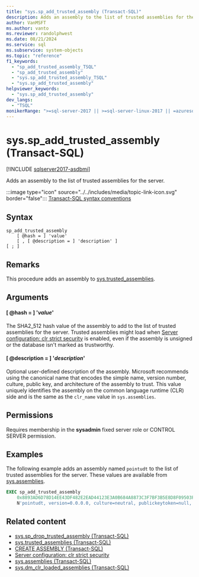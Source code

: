 ```yaml
---
title: "sys.sp_add_trusted_assembly (Transact-SQL)"
description: Adds an assembly to the list of trusted assemblies for the server.
author: VanMSFT
ms.author: vanto
ms.reviewer: randolphwest
ms.date: 08/21/2024
ms.service: sql
ms.subservice: system-objects
ms.topic: "reference"
f1_keywords:
  - "sp_add_trusted_assembly_TSQL"
  - "sp_add_trusted_assembly"
  - "sys.sp_add_trusted_assembly_TSQL"
  - "sys.sp_add_trusted_assembly"
helpviewer_keywords:
  - "sys.sp_add_trusted_assembly"
dev_langs:
  - "TSQL"
monikerRange: ">=sql-server-2017 || >=sql-server-linux-2017 || =azuresqldb-mi-current"
---
```

# sys.sp_add_trusted_assembly (Transact-SQL)

[!INCLUDE [sqlserver2017-asdbmi](../../includes/applies-to-version/sqlserver2017-asdbmi.md)]

Adds an assembly to the list of trusted assemblies for the server.

:::image type="icon" source="../../includes/media/topic-link-icon.svg" border="false"::: [Transact-SQL syntax conventions](../../t-sql/language-elements/transact-sql-syntax-conventions-transact-sql.md)

## Syntax

```syntaxsql
sp_add_trusted_assembly
    [ @hash = ] 'value'
    [ , [ @description = ] 'description' ]
[ ; ]
```

## Remarks

This procedure adds an assembly to [sys.trusted_assemblies](../system-catalog-views/sys-trusted-assemblies-transact-sql.md).

## Arguments

#### [ @hash = ] '*value*'

The SHA2_512 hash value of the assembly to add to the list of trusted assemblies for the server. Trusted assemblies might load when [Server configuration: clr strict security](../../database-engine/configure-windows/clr-strict-security.md) is enabled, even if the assembly is unsigned or the database isn't marked as trustworthy.

#### [ @description = ] '*description*'

Optional user-defined description of the assembly. Microsoft recommends using the canonical name that encodes the simple name, version number, culture, public key, and architecture of the assembly to trust. This value uniquely identifies the assembly on the common language runtime (CLR) side and is the same as the `clr_name` value in `sys.assemblies`.

## Permissions

Requires membership in the **sysadmin** fixed server role or CONTROL SERVER permission.

## Examples

The following example adds an assembly named `pointudt` to the list of trusted assemblies for the server. These values are available from [sys.assemblies](../system-catalog-views/sys-assemblies-transact-sql.md).

```sql
EXEC sp_add_trusted_assembly
    0x8893AD6D78D14EE43DF482E2EAD44123E3A0B684A8873C3F7BF3B5E8D8F09503F3E62370CE742BBC96FE3394477214B84C7C1B0F7A04DCC788FA99C2C09DFCCC,
    N'pointudt, version=0.0.0.0, culture=neutral, publickeytoken=null, processorarchitecture=msil';
```

## Related content

- [sys.sp_drop_trusted_assembly (Transact-SQL)](sys-sp-drop-trusted-assembly-transact-sql.md)
- [sys.trusted_assemblies (Transact-SQL)](../system-catalog-views/sys-trusted-assemblies-transact-sql.md)
- [CREATE ASSEMBLY (Transact-SQL)](../../t-sql/statements/create-assembly-transact-sql.md)
- [Server configuration: clr strict security](../../database-engine/configure-windows/clr-strict-security.md)
- [sys.assemblies (Transact-SQL)](../system-catalog-views/sys-assemblies-transact-sql.md)
- [sys.dm_clr_loaded_assemblies (Transact-SQL)](../system-dynamic-management-views/sys-dm-clr-loaded-assemblies-transact-sql.md)
